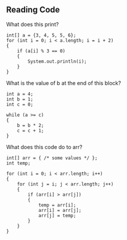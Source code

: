 ## Reading Code

What does this print?

	int[] a = {3, 4, 5, 5, 6};
	for (int i = 0; i < a.length; i = i + 2)
	{
		if (a[i] % 3 == 0)
		{
			System.out.println(i);
		}
	}

What is the value of b at the end of this block?

	int a = 4;
	int b = 1;
	int c = 0;

	while (a >= c)
	{
		b = b * 2;
		c = c + 1;
	}


What does this code do to arr?

	int[] arr = { /* some values */ };
	int temp;

	for (int i = 0; i < arr.length; i++)
	{
		for (int j = i; j < arr.length; j++)
		{
			if (arr[i] > arr[j])
			{
				temp = arr[i];
				arr[i] = arr[j];
				arr[j] = temp;
			}
		}
	}
